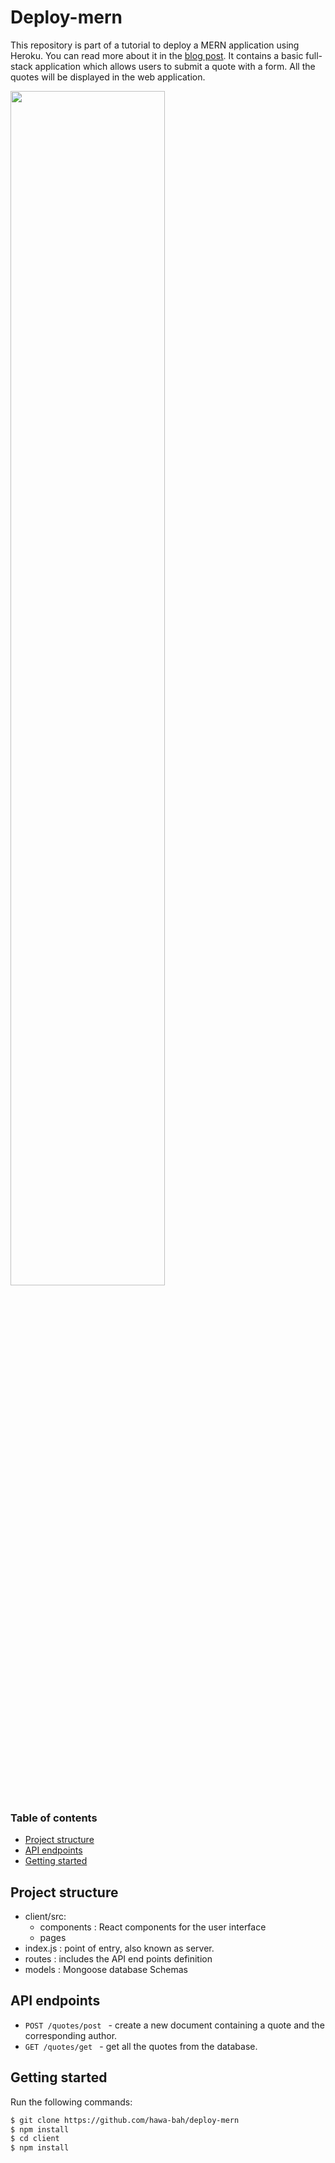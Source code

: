 # Deploy-mern
This repository is part of a tutorial to deploy a MERN application using Heroku. You can read more about it in the [blog post]().
It contains a basic full-stack application which allows users to submit a quote with a form. All the quotes will be displayed in the web application. 

<img src="https://user-images.githubusercontent.com/56238080/113559449-49a6de00-95f9-11eb-89db-bcc347681699.png" width="70%" >


### Table of contents
- [Project structure](#Project-structure)
- [API endpoints](#API-endpoints)
- [Getting started](#Getting-started)

## Project structure
- client/src:
  - components : React components for the user interface
  - pages
- index.js : point of entry, also known as server. 
- routes : includes the API end points definition
- models : Mongoose database Schemas

## API endpoints
- `POST /quotes/post ` - create a new document containing a quote and the corresponding author.
- `GET /quotes/get ` - get all the quotes from the database.

## Getting started
Run the following commands:
```bash
$ git clone https://github.com/hawa-bah/deploy-mern
$ npm install 
$ cd client 
$ npm install
```
